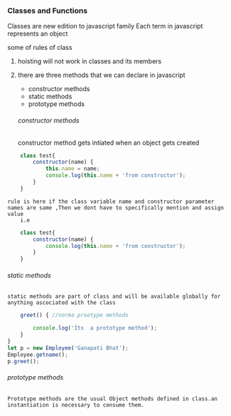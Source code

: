 ### Classes and Functions
Classes are new edition to javascript family 
Each term in javascript represents an object 

some of rules of class
1.  hoisting will not work in classes and its members
2.  there are three methods that we can declare in javascript
    *    constructor methods
    *    static methods
    *    prototype methods

    ###### constructor methods
     constructor method gets intiated when an object gets created
``` javascript  
    class test{
        constructor(name) {
            this.name = name;
            console.log(this.name + 'from constructor');
        }
    }
```
    rule is here if the class variable name and constructor parameter names are same ,Then we dont have to specifically mention and assign value 
        i.e
```javascript
    class test{
        constructor(name) {
            console.log(this.name + 'from constructor');
        }
    }
```

###### static methods
    static methods are part of class and will be available globally for anything ascociated with the class
```javascript
    greet() { //norma prootype methods

        console.log('Its  a prototype method');
    }
}
let p = new Employee('Ganapati Bhat');
Employee.getname();
p.greet();
```

######  prototype methods 
    Prototype methods are the usual Object methods defined in class.an instantiation is necessary to consume them.





